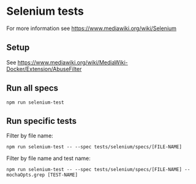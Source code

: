 # Selenium tests

For more information see https://www.mediawiki.org/wiki/Selenium

## Setup

See https://www.mediawiki.org/wiki/MediaWiki-Docker/Extension/AbuseFilter

## Run all specs

    npm run selenium-test

## Run specific tests

Filter by file name:

    npm run selenium-test -- --spec tests/selenium/specs/[FILE-NAME]

Filter by file name and test name:

    npm run selenium-test -- --spec tests/selenium/specs/[FILE-NAME] --mochaOpts.grep [TEST-NAME]

